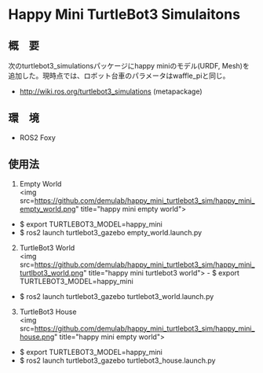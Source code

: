 # Happy Mini TurtleBot3 Simulaitons
## 概　要
次のturtlebot3_simulationsパッケージにhappy miniのモデル(URDF, Mesh)を追加した。現時点では、ロボット台車のパラメータはwaffle_piと同じ。  
- http://wiki.ros.org/turtlebot3_simulations (metapackage)


## 環　境  
- ROS2 Foxy


## 使用法
1. Empty World  
<img src=https://github.com/demulab/happy_mini_turtlebot3_sim/happy_mini_empty_world.png" title="happy mini empty world">
- $ export TURTLEBOT3_MODEL=happy_mini
- $ ros2 launch turtlebot3_gazebo empty_world.launch.py

2. TurtleBot3 World  
<img src=https://github.com/demulab/happy_mini_turtlebot3_sim/happy_mini_turtlbot3_world.png" title="happy mini turtlebot3 world">     - $ export TURTLEBOT3_MODEL=happy_mini
- $ ros2 launch turtlebot3_gazebo turtlebot3_world.launch.py

3. TurtleBot3 House  
<img src=https://github.com/demulab/happy_mini_turtlebot3_sim/happy_mini_house.png" title="happy mini empty world">
- $ export TURTLEBOT3_MODEL=happy_mini
- $ ros2 launch turtlebot3_gazebo turtlebot3_house.launch.py
